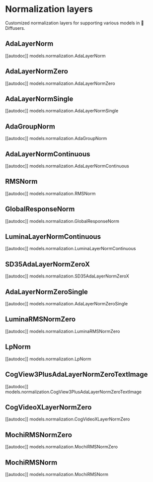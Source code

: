 <!--Copyright 2024 The HuggingFace Team. All rights reserved.

Licensed under the Apache License, Version 2.0 (the "License"); you may not use this file except in compliance with
the License. You may obtain a copy of the License at

http://www.apache.org/licenses/LICENSE-2.0

Unless required by applicable law or agreed to in writing, software distributed under the License is distributed on
an "AS IS" BASIS, WITHOUT WARRANTIES OR CONDITIONS OF ANY KIND, either express or implied. See the License for the
specific language governing permissions and limitations under the License.
-->

# Normalization layers

Customized normalization layers for supporting various models in 🤗 Diffusers.

## AdaLayerNorm

[[autodoc]] models.normalization.AdaLayerNorm

## AdaLayerNormZero

[[autodoc]] models.normalization.AdaLayerNormZero

## AdaLayerNormSingle

[[autodoc]] models.normalization.AdaLayerNormSingle

## AdaGroupNorm

[[autodoc]] models.normalization.AdaGroupNorm

## AdaLayerNormContinuous

[[autodoc]] models.normalization.AdaLayerNormContinuous

## RMSNorm

[[autodoc]] models.normalization.RMSNorm

## GlobalResponseNorm

[[autodoc]] models.normalization.GlobalResponseNorm


## LuminaLayerNormContinuous
[[autodoc]] models.normalization.LuminaLayerNormContinuous

## SD35AdaLayerNormZeroX
[[autodoc]] models.normalization.SD35AdaLayerNormZeroX

## AdaLayerNormZeroSingle
[[autodoc]] models.normalization.AdaLayerNormZeroSingle

## LuminaRMSNormZero
[[autodoc]] models.normalization.LuminaRMSNormZero

## LpNorm
[[autodoc]] models.normalization.LpNorm

## CogView3PlusAdaLayerNormZeroTextImage
[[autodoc]] models.normalization.CogView3PlusAdaLayerNormZeroTextImage

## CogVideoXLayerNormZero
[[autodoc]] models.normalization.CogVideoXLayerNormZero

## MochiRMSNormZero
[[autodoc]] models.normalization.MochiRMSNormZero

## MochiRMSNorm
[[autodoc]] models.normalization.MochiRMSNorm